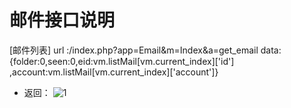 # 邮件接口说明
[邮件列表]
url :/index.php?app=Email&m=Index&a=get_email
data:{folder:0,seen:0,eid:vm.listMail[vm.current_index]['id'] ,account:vm.listMail[vm.current_index]['account']}
* 返回：
![1](http://192.168.1.240/uploads/ranmufei/apps/47a463c624/1.jpg)
